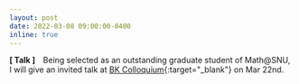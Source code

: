 ```yaml
---
layout: post
date: 2022-03-08 09:00:00-0400
inline: true
---
```


**[ Talk ]** Being selected as an outstanding graduate student of Math@SNU, I will give an invited talk at [BK Colloquium](https://keewoolee.github.io/assets/img/rookiespitch.jpg){:target="\_blank"} on Mar 22nd.